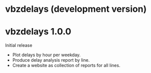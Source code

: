# vbzdelays (development version)

# vbzdelays 1.0.0

Initial release

* Plot delays by hour per weekday.
* Produce delay analysis report by line.
* Create a website as collection of reports for all lines.
